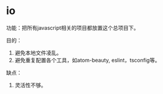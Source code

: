 # io

功能：把所有javascript相关的项目都放置这个总项目下。

目的：

1. 避免本地文件凌乱。
2. 避免重复配置各个工具，如atom-beauty, eslint，tsconfig等。

缺点：

1. 灵活性不够。
